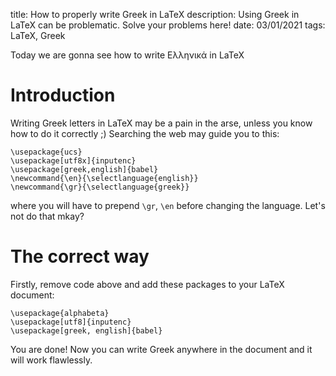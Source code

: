 title: How to properly write Greek in LaTeX
description: Using Greek in LaTeX can be problematic. Solve your problems here!
date: 03/01/2021
tags: LaTeX, Greek

Today we are gonna see how to write Ελληνικά in LaTeX

# Introduction
Writing Greek letters in LaTeX may be a pain in the arse, unless you know how to do it correctly ;)
Searching the web may guide you to this:

```
\usepackage{ucs}
\usepackage[utf8x]{inputenc}
\usepackage[greek,english]{babel}
\newcommand{\en}{\selectlanguage{english}}
\newcommand{\gr}{\selectlanguage{greek}}
```
 where you will have to prepend `\gr`, `\en` before changing the language.
 Let's not do that mkay?
 
 # The correct way
 
 Firstly, remove code above and add these packages to your LaTeX document:
 ```
\usepackage{alphabeta}
\usepackage[utf8]{inputenc}
\usepackage[greek, english]{babel}
```

You are done! Now you can write Greek anywhere in the document and it will work flawlessly.


